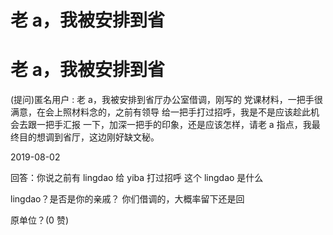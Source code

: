 # 老 a，我被安排到省

# 老 a，我被安排到省

(提问)匿名用户 : 老 a，我被安排到省厅办公室借调，刚写的 党课材料，一把手很满意，在会上照材料念的，之前有领导 给一把手打过招呼，我是不是应该趁此机会去跟一把手汇报 一下，加深一把手的印象，还是应该怎样，请老 a 指点，我最 终目的想调到省厅，这边刚好缺文秘。

2019-08-02

回答：你说之前有 lingdao 给 yiba 打过招呼 这个 lingdao 是什么

lingdao？是否是你的亲戚？ 你们借调的，大概率留下还是回

原单位？(0 赞)
